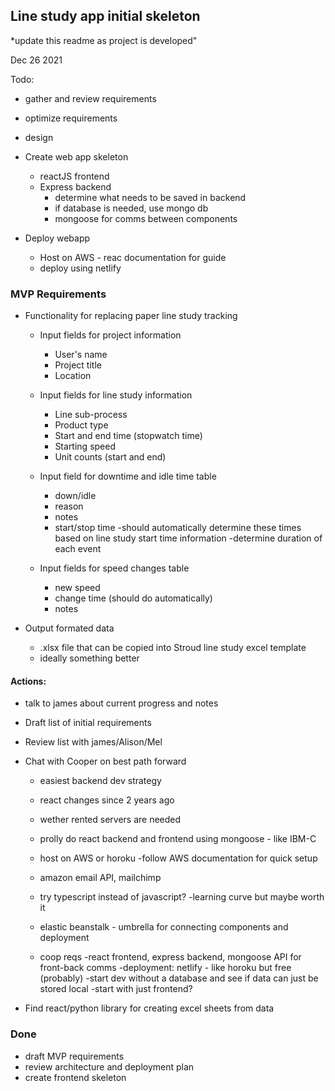 ## Line study app initial skeleton
*update this readme as project is developed"


Dec 26 2021

Todo:
- gather and review requirements
- optimize requirements
- design
- Create web app skeleton
	- reactJS frontend
	- Express backend
		- determine what needs to be saved in backend
		- if database is needed, use mongo db
		- mongoose for comms between components

- Deploy webapp
	- Host on AWS - reac documentation for guide
	- deploy using netlify

### MVP Requirements

- Functionality for replacing paper line study tracking
	- Input fields for project information
		- User's name
		- Project title
		- Location
	- Input fields for line study information
		- Line sub-process
		- Product type
		- Start and end time (stopwatch time)
		- Starting speed
		- Unit counts (start and end)

	- Input field for downtime and idle time table
		- down/idle
		- reason
		- notes 
		- start/stop time
			-should automatically determine these times based on line study start time information
			-determine duration of each event
	- Input fields for speed changes table
		- new speed
		- change time (should do automatically)
		- notes

- Output formated data
	- .xlsx file that can be copied into Stroud line study excel template
	- ideally something better



#### Actions:

- talk to james about current progress and notes
- Draft list of initial requirements
- Review list with james/Alison/Mel

- Chat with Cooper on best path forward
	- easiest backend dev strategy
	- react changes since 2 years ago
	- wether rented servers are needed

	- prolly do react backend and frontend using mongoose - like IBM-C
	- host on AWS or horoku
		-follow AWS documentation for quick setup

	- amazon email API, mailchimp
	- try typescript instead of javascript? -learning curve but maybe worth it
	- elastic beanstalk - umbrella for connecting components and deployment

	- coop reqs
		-react frontend, express backend, mongoose API for front-back comms
		-deployment: netlify - like horoku but free (probably)
		-start dev without a database and see if data can just be stored local 
		-start with just frontend?

- Find react/python library for creating excel sheets from data


### Done
- draft MVP requirements
- review architecture and deployment plan
- create frontend skeleton
